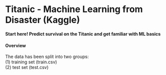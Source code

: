 # Titanic - Machine Learning from Disaster (Kaggle)
**Start here! Predict survival on the Titanic and get familiar with ML basics**
#### Overview
The data has been split into two groups: <br>
  (1) training set (train.csv) <br>
  (2) test set (test.csv) <br>

